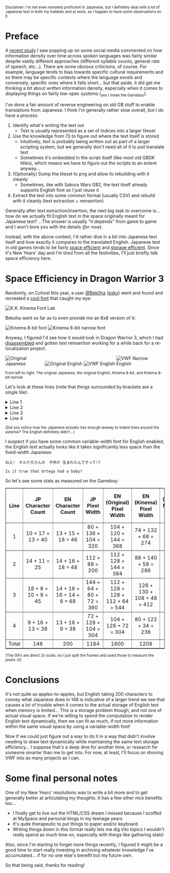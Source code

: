 <sub>Disclaimer: I'm not even remotely proficient in Japanese, but I definitely deal with a lot of Japanese text in both my hobbies and at work, so I happen to have some observations on it.</sub>

# Preface

A [recent study](https://www.science.org/doi/10.1126/sciadv.aaw2594) I saw popping up on some social media commented on how information density over time across spoken languages was fairly similar despite vastly different approaches (different syllable counts, general rate of speech, etc...). There are some obvious criticisms, of course. For example, language tends to bias towards specific cultural requirements and so there may be specific contexts where the language excels and conversely, specific ones where it falls short... but that aside, it did get me thinking a bit about *written* information density, especially when it comes to displaying things on fairly low-spec systems (<sub>yes I mean the Gameboy</sub>).

I've done a fair amount of reverse engineering on old GB stuff to enable translations from Japanese. I think I'm generally rather slow overall, but I do have a process:

1. Identify what's writing the text out
    * Text is usually represented as a set of indices into a larger tileset
2. Use the knowledge from (1) to figure out where the text itself is stored
    * Intuitively, text is probably being written out as part of a larger scripting system, but we generally don't need all of it to just translate text
    * Sometimes it's embedded in the script itself (like most old GBDK titles), which means we have to figure out the scripts to an extent anyway...
3. (Optionally) Dump the tileset to png and allow fo rebuilding with it cleanly
    * Sometimes, like with Sakura Wars GB2, the text itself already supports English font so I just reuse it
4. Extract the text into some common format (usually CSV) and rebuild with it cleanly (text extraction + reinsertion)

Generally after text extraction/insertion, the next big task to overcome is... how do we actually fit English text in the space originally meant for Japanese text? ...The answer is usually "it depends" from game to game and I won't bore you with the details (*for now*).

Instead, with the above context, I'd rather dive in a bit into Japanese text itself and how exactly it compares to the translated English. Japanese text in old games tends to be fairly [space efficient](## "The number of pixels consumed on screen for text when it's displayed") and [storage efficient](## "The amount of data used to store the text in memory itself"). Since it's New Years' day and I'm tired from all the festivities, I'll just briefly talk space efficiency here.

# Space Efficiency in Dragon Warrior 3

Randomly, on Cohost this year, a user [@Bek0ha](http://x.com/Bek0ha) ([bsky](https://bsky.app/profile/bekoha.bsky.social)) went and found and recreated a [cool font](https://archive.org/details/jimaku-font) that caught my eye:

![K.K. Kinema Font Lab](kinema.png "K.K. Kinema Font Lab - Handwritten Movie Subtitle Font")

Bekoha went so far as to even provide me an 8x8 version of it:

<style>
span.two img
{
    max-width: 49%;
    height: auto;
}
</style>
<span class="two">![Kinema 8-bit font](kinema_pixel.png "Standard Font") ![Kinema 8-bit narrow font](kinema_pixel_2.png "Narrow Font")</span>

Anyway, I figured I'd see how it would look in Dragon Warrior 3, which I had [disassembled](https://github.com/VariantXYZ/dragon-warrior-3-gbc) and gotten text reinsertion working for a while back for a re-localization project.

<style>
span.gifs img
{
    max-width: 24%;
    height: auto;
}
</style>

<span class="gifs">![Original Japanese](dw3_normal_jp.gif "Original Japanese") ![Original English](dw3_normal.gif "Original English") ![VWF English](dw3_vwf.gif "VWF English") ![VWF Narrow English](dw3_vwf_narrow.gif "VWF Narrow English")</span>

<sub>From left to right: The original Japanese, the original English, Kinema 8-bit, and Kinema 8-bit narrow</sub>

Let's look at these lines (note that things surrounded by brackets are a single tile):

<details>
<summary>Line 1</summary>
> ＊「[・・・][・・・]はあ　はあ.
>
> ＊「ねえ!　オルテガさんの　子供が
>
> 　　生まれたんですって!?


> [*:] Pant, pant…
>
> Is it true that
>
> Ortega had a baby?
</details>

<details><summary>Line 2</summary>
> ＊「そうとも!　すごい元気な
>
> 　　赤ちゃんだそうだ.


> [*:] That['s] right!
>
> I hear the baby['s]
> 
> really lively too.
</details>

<details><summary>Line 3</summary>
> ＊「アリアハンのゆうしゃ　オルテガの
>
> 　　子どもなら[・・・]
>
> ＊「きっと　りっぱな
>
> 　　戦士になるぞ!


> [*:] Any child of
>
> Ortega, Aliahan['s]
>
> hero, is sure to
>
> become a great
>
> warrior.
</details>

<details><summary>Line 4</summary>
> ＊「[・・・][・・・]そうよね.
>
> ＊「さあ　早く　赤ちゃんのかおを
>
> 　　見せてもらいましょう!


> [*:] That['s] true.
>
> We should go see
>
> the baby!
</details>

<sub>(Did you notice how the Japanese actually has enough leeway to indent lines around the asterisk? The English definitely didn't...)</sub>

I suspect if you have some common variable-width font for English enabled, the English text actually looks like it takes significantly less space than the fixed-width Japanese:

``
ねえ!　オルテガさんの　子供が 生まれたんですって!?
``

``
Is it true that Ortega had a baby?
``

So let's see some stats as measured on the Gameboy:

<style>
table.fonts
{
	width: 100%;
	border-collapse: collapse;
	margin: 0 auto;
}
th.fonts, td.fonts
{
	text-align: center;
	vertical-align: middle;
}
</style>

<table border="1" class="fonts">
	<tr>
		<th class="fonts">Line</th>
		<th class="fonts">JP Character Count</th>
		<th class="fonts">EN Character Count</th>
		<th class="fonts">JP Pixel Width</th>
		<th class="fonts">EN (Original) Pixel Width</th>
		<th class="fonts">EN (Kinema) Pixel Width</th>
		<th class="fonts">EN (Kinema Narrow) Pixel Width</th>
	</tr>
	<tr>
		<td class="fonts">1</td>
		<td class="fonts">10 + 17 + 13 = 40</td>
		<td class="fonts">13 + 15 + 18 = 46</td>
		<td class="fonts">80 + 136 + 104 = 320</td>
		<td class="fonts">104 + 120 + 144 = 368</td>
		<td class="fonts">74 + 132 + 68 = 274</td>
		<td class="fonts">56 + 124 + 24 = 204</td>
	</tr>
	<tr>
		<td class="fonts">2</td>
		<td class="fonts">14 + 11 = 25</td>
		<td class="fonts">14 + 16 + 18 = 48</td>
		<td class="fonts">112 + 88 = 200</td>
		<td class="fonts">112 + 128 + 144 = 384</td>
		<td class="fonts">88 + 140 + 58 = 286</td>
		<td class="fonts">66 + 136 + 16 = 218</td>
	</tr>
	<tr>
		<td class="fonts">3</td>
		<td class="fonts">18 + 8 + 10 + 9 = 45</td>
		<td class="fonts">14 + 16 + 16 + 14 + 8 = 68</td>
		<td class="fonts">144 + 64 + 80 + 72 = 360</td>
		<td class="fonts">112 + 128 + 128 + 112 + 64 = 544</td>
		<td class="fonts">126 + 130 + 108 + 48 = 412</td>
		<td class="fonts">140 + 140 + 36 = 316</td>
	</tr>
	<tr>
		<td class="fonts">4</td>
		<td class="fonts">9 + 16 + 13 = 38</td>
		<td class="fonts">13 + 16 + 9 = 38</td>
		<td class="fonts">72 + 128 + 104 = 304</td>
		<td class="fonts">104 + 128 + 72 = 304</td>
		<td class="fonts">80 + 122 + 34 = 236</td>
		<td class="fonts">60 + 120 = 180</td>
	</tr>
	<tr>
		<td class="fonts">Total</td>
		<td class="fonts">148</td>
		<td class="fonts">200</td>
		<td class="fonts">1184</td>
		<td class="fonts">1600</td>
		<td class="fonts">1208</td>
		<td class="fonts">918</td>
	</tr>
</table>

<sub>(The GIFs are direct 2x scale, so I just split the frames and used those to measure the pixels :D)</sub>

# Conclusions

It's not quite as apples-to-apples, but English taking 200 characters to convey what Japanese does in 148 is indicative of a larger trend we see that causes a lot of trouble when it comes to the actual storage of English text when memory is limited... This is a storage problem though, and not one of actual visual space. If we're willing to spend the computation to render English text dynamically, then we can fit as much, if not more information within the same visual space by using a variable-width font!

Now if we could just figure out a way to do it in a way that didn't involve needing to draw text dynamically while maintaining the same text storage efficiency... I suppose that's a deep dive for another time, or research for someone smarter than me to get into. For now, at least, I'll focus on shoving VWF into as many projects as I can.

# Some final personal notes

One of my New Years' resolutions was to write a bit more and to get generally better at articulating my thoughts. It has a few other nice benefits too...

* I finally get to live out the HTML/CSS dream I missed because I scoffed at MySpace and personal blogs in my teenage years
* It's quite therapeutic to put things to paper and/or keyboard
* Writing things down in this format really lets me dig into topics I wouldn't really spend as much time on, especially with things like gathering stats!

Also, since I'm starting to forget more things recently, I figured it might be a good time to start really investing in archiving whatever knowledge I've accumulated... if for no one else's benefit but my future own.

So that being said, thanks for reading!